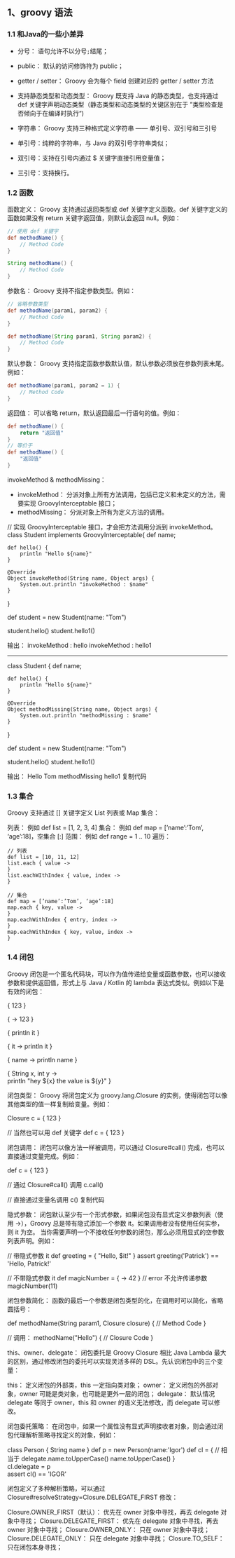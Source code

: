 ## 1、groovy 语法

### 1.1 和Java的一些小差异

- 分号： 语句允许不以分号`;`结尾；
- public： 默认的访问修饰符为 public；
- getter / setter： Groovy 会为每个 field 创建对应的 getter / setter 方法
- 支持静态类型和动态类型： Groovy 既支持 Java 的静态类型，也支持通过 def 关键字声明动态类型（静态类型和动态类型的关键区别在于 ”类型检查是否倾向于在编译时执行“)
- 字符串： Groovy 支持三种格式定义字符串 —— 单引号、双引号和三引号

- 单引号：纯粹的字符串，与 Java 的双引号字符串类似；
- 双引号：支持在引号内通过 $ 关键字直接引用变量值；
- 三引号：支持换行。



### 1.2 函数

函数定义： Groovy 支持通过返回类型或 def 关键字定义函数。def 关键字定义的函数如果没有 return 关键字返回值，则默认会返回 null。例如：
```groovy
// 使用 def 关键字
def methodName() {
    // Method Code
}

String methodName() {
    // Method Code
}
```

参数名： Groovy 支持不指定参数类型。例如：
```groovy
// 省略参数类型
def methodName(param1, param2) {
    // Method Code
}

def methodName(String param1, String param2) {
    // Method Code
}
```

默认参数： Groovy 支持指定函数参数默认值，默认参数必须放在参数列表末尾。例如：

```groovy
def methodName(param1, param2 = 1) {
    // Method Code
}
```

返回值： 可以省略 return，默认返回最后一行语句的值。例如：
```groovy
def methodName() {
    return "返回值"
}
// 等价于
def methodName() {
    "返回值"
}
```

invokeMethod & methodMissing：

- invokeMethod： 分派对象上所有方法调用，包括已定义和未定义的方法，需要实现 GroovyInterceptable 接口；
- methodMissing： 分派对象上所有为定义方法的调用。

// 实现 GroovyInterceptable 接口，才会把方法调用分派到 invokeMethod。
class Student implements GroovyInterceptable{
    def name;

    def hello() {
        println "Hello ${name}"
    }

    @Override
    Object invokeMethod(String name, Object args) {
        System.out.println "invokeMethod : $name"
    }
}

def student = new Student(name: "Tom")

student.hello()
student.hello1()

输出：
invokeMethod : hello
invokeMethod : hello1

-------------------------------------------------------------

class Student {
    def name;

    def hello() {
        println "Hello ${name}"
    }

    @Override
    Object methodMissing(String name, Object args) {
        System.out.println "methodMissing : $name"
    }
}

def student = new Student(name: "Tom")

student.hello()
student.hello1()

输出：
Hello Tom
methodMissing hello1
复制代码


### 1.3 集合
Groovy 支持通过 [] 关键字定义 List 列表或 Map 集合：

列表： 例如 def list = [1, 2, 3, 4]
集合： 例如 def map = [’name’:’Tom’, ‘age’:18]，空集合 [:]
范围： 例如 def range = 1 .. 10
遍历：

```groove
// 列表
def list = [10, 11, 12]
list.each { value ->
}
list.eachWIthIndex { value, index ->
}

// 集合
def map = [’name’:’Tom’, ‘age’:18]
map.each { key, value ->
}
map.eachWithIndex { entry, index ->
}
map.eachWithIndex { key, value, index ->
}
```
### 1.4 闭包

Groovy 闭包是一个匿名代码块，可以作为值传递给变量或函数参数，也可以接收参数和提供返回值，形式上与 Java / Kotlin 的 lambda 表达式类似。例如以下是有效的闭包：

{ 123 }                                          

{ -> 123 }                                       

{ println it }

{ it -> println it }

{ name -> println name }                            

{ String x, int y ->                                
    println "hey ${x} the value is ${y}"
}

闭包类型： Groovy 将闭包定义为  groovy.lang.Closure 的实例，使得闭包可以像其他类型的值一样复制给变量。例如：

Closure c = { 123 }

// 当然也可以用 def 关键字
def c = { 123 }


闭包调用： 闭包可以像方法一样被调用，可以通过 Closure#call() 完成，也可以直接通过变量完成。例如：

def c = { 123 }

// 通过 Closure#call() 调用
c.call()

// 直接通过变量名调用
c()
复制代码

隐式参数： 闭包默认至少有一个形式参数，如果闭包没有显式定义参数列表（使用 →），Groovy 总是带有隐式添加一个参数 it。如果调用者没有使用任何实参，则 it 为空。
当你需要声明一个不接收任何参数的闭包，那么必须用显式的空参数列表声明。例如：

// 带隐式参数 it
def greeting = { "Hello, $it!" }
assert greeting('Patrick') == 'Hello, Patrick!'

// 不带隐式参数 it
def magicNumber = { -> 42 }
// error 不允许传递参数
magicNumber(11)


闭包参数简化： 函数的最后一个参数是闭包类型的化，在调用时可以简化，省略圆括号：

def methodName(String param1, Closure closure) {
    // Method Code
}

// 调用：
methodName("Hello") {
    // Closure Code
}


this、owner、delegate： 闭包委托是 Groovy Closure 相比 Java Lambda 最大的区别，通过修改闭包的委托可以实现灵活多样的 DSL。先认识闭包中的三个变量：

this： 定义闭包的外部类，this 一定指向类对象；
owner： 定义闭包的外部对象，owner 可能是类对象，也可能是更外一层的闭包；
delegate： 默认情况 delegate 等同于 owner，this 和 owner 的语义无法修改，而 delegate 可以修改。


闭包委托策略： 在闭包中，如果一个属性没有显式声明接收者对象，则会通过闭包代理解析策略寻找定义的对象，例如：

class Person {
    String name
}
def p = new Person(name:'Igor')
def cl = { 
    // 相当于 delegate.name.toUpperCase()
    name.toUpperCase() 
}                 
cl.delegate = p                                 
assert cl() == 'IGOR'

闭包定义了多种解析策略，可以通过 Closure#resolveStrategy=Closure.DELEGATE_FIRST 修改：

Closure.OWNER_FIRST（默认）： 优先在 owner 对象中寻找，再去 delegate 对象中寻找；
Closure.DELEGATE_FIRST： 优先在 delegate 对象中寻找，再去 owner 对象中寻找；
Closure.OWNER_ONLY： 只在 owner 对象中寻找；
Closure.DELEGATE_ONLY： 只在 delegate 对象中寻找；
Closure.TO_SELF： 只在闭包本身寻找；
